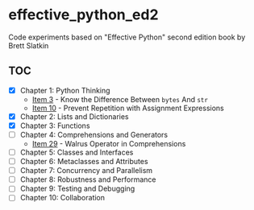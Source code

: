# effective_python_ed2

Code experiments based on "Effective Python" second edition book by Brett Slatkin

## TOC

- [x] Chapter 1: Python Thinking
    - [Item 3](src/chapter01/item_3.py) - Know the Difference Between `bytes` And `str`
    - [Item 10](src/chapter01/item_10.py) - Prevent Repetition with Assignment Expressions
- [x] Chapter 2: Lists and Dictionaries
- [x] Chapter 3: Functions
- [ ] Chapter 4: Comprehensions and Generators
    - [Item 29](src/chapter04/item_29.py) - Walrus Operator in Comprehensions
- [ ] Chapter 5: Classes and Interfaces
- [ ] Chapter 6: Metaclasses and Attributes
- [ ] Chapter 7: Concurrency and Parallelism
- [ ] Chapter 8: Robustness and Performance
- [ ] Chapter 9: Testing and Debugging
- [ ] Chapter 10: Collaboration
